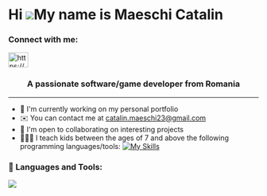 <div align="right">
</div>

Hi ![](https://user-images.githubusercontent.com/18350557/176309783-0785949b-9127-417c-8b55-ab5a4333674e.gif)My name is Maeschi Catalin 
=====================================================================================================================================


<h3 align="left">Connect with me:</h3>
<p align="left">
<a href="https://linkedin.com/in/https://www.linkedin.com/in/catalin-maeschi-2307b2212/" target="blank"><img align="center" src="https://raw.githubusercontent.com/rahuldkjain/github-profile-readme-generator/master/src/images/icons/Social/linked-in-alt.svg" alt="https://www.linkedin.com/in/catalin-maeschi-2307b2212/" height="30" width="40" /></a>
</p>

<h3 align="center">A passionate software/game developer from Romania</h3>

-------------------
*   🚀  I'm currently working on my personal portfolio
*   ✉️  You can contact me at [catalin.maeschi23@gmail.com](mailto:catalin.maeschi23@gmail.com)
*   🤝  I'm open to collaborating on interesting projects  
*   👨🏻‍🏫  I teach kids between the ages of 7 and above the following programming languages/tools: [![My Skills](https://skillicons.dev/icons?i=unity,python,javascript)](https://skillicons.dev)


### 🔨 Languages and Tools:
  <a href="https://skillicons.dev">
    <img src="https://skillicons.dev/icons?i=cs,dotnet,unity,js,ts,react,nodejs,git" />
  </a>
